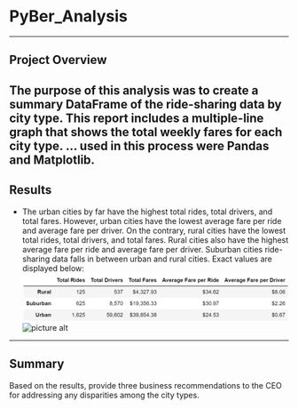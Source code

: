 # **PyBer_Analysis**
---
## Project Overview
The purpose of this analysis was to create a summary DataFrame of the ride-sharing data by city type. This report includes a multiple-line graph that shows the total weekly fares for each city type. ... used in this process were Pandas and Matplotlib.
---
## Results
- The urban cities by far have the highest total rides, total drivers, and total fares. However, urban cities have the lowest average fare per ride and average fare per driver. On the contrary, rural cities have the lowest total rides, total drivers, and total fares. Rural cities also have the highest average fare per ride and average fare per driver. Suburban cities ride-sharing data falls in between urban and rural cities. Exact values are displayed below:
    ![picture alt](https://github.com/ChristinaGalley/PyBer_Analysis/blob/main/Analysis/Pyber_summary.PNG)
    ![picture alt]()
---
## Summary
Based on the results, provide three business recommendations to the CEO for addressing any disparities among the city types.
